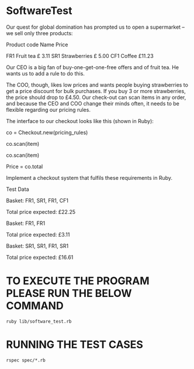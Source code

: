 # SoftwareTest
Our quest for global domination has prompted us to open a supermarket – we sell only three products:
    
Product code		Name 			Price

FR1			        Fruit tea		£ 3.11
SR1			        Strawberries	£ 5.00
CF1			        Coffee			£11.23

Our CEO is a big fan of buy-one-get-one-free offers and of fruit tea. He wants us to add a rule to do this.

The COO, though, likes low prices and wants people buying strawberries to get a price 
discount for bulk purchases. If you buy 3 or more strawberries, the price should drop to £4.50.
Our check-out can scan items in any order, and because the CEO and COO change 
their minds often, it needs to be flexible regarding our pricing rules.

The interface to our checkout looks like this (shown in Ruby):

co = Checkout.new(pricing_rules)

co.scan(item)

co.scan(item)

Price = co.total

Implement a checkout system that fulfils these requirements in Ruby.

Test Data

Basket: FR1, SR1, FR1, CF1

Total price expected: £22.25

Basket: FR1, FR1

Total price expected: £3.11

Basket: SR1, SR1, FR1, SR1

Total price expected: £16.61


# TO EXECUTE THE PROGRAM PLEASE RUN THE BELOW COMMAND
    ruby lib/software_test.rb

# RUNNING THE TEST CASES
    rspec spec/*.rb

